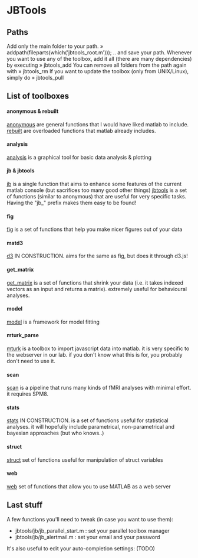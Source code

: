 
# JBTools



## Paths

Add only the main folder to your path.
» addpath(fileparts(which('jbtools_root.m')));
.. and save your path. Whenever you want to use any of the toolbox, add it all (there are many dependencies) by executing
» jbtools_add
You can remove all folders from the path again with
» jbtools_rm
If you want to update the toolbox (only from UNIX/Linux), simply do
» jbtools_pull



## List of toolboxes

#### anonymous & rebuilt
[anonymous](anonymous) are general functions that I would have liked matlab to include.
[rebuilt](rebuilt) are overloaded functions that matlab already includes.

#### analysis
[analysis](analysis_tool) is a graphical tool for basic data analysis & plotting

#### jb & jbtools
[jb](console) is a single function that aims to enhance some features of the current matlab console (but sacrifices too many good other things)
[jbtools](jb_tools) is a set of functions (similar to anonymous) that are useful for very specific tasks. Having the "jb_" prefix makes them easy to be found!

#### fig
[fig](figures) is a set of functions that help you make nicer figures out of your data

#### matd3
[d3](d3) IN CONSTRUCTION. aims for the same as fig, but does it through d3.js!

#### get_matrix
[get_matrix](getm) is a set of functions that shrink your data (i.e. it takes indexed vectors as an input and returns a matrix). extremely useful for behavioural analyses.

#### model
[model](model) is a framework for model fitting

#### mturk_parse
[mturk](mturk) is a toolbox to import javascript data into matlab. it is very specific to the webserver in our lab. if you don't know what this is for, you probably don't need to use it. 

#### scan
[scan](scan) is a pipeline that runs many kinds of fMRI analyses with minimal effort. it requires SPM8.

#### stats
[stats](stats) IN CONSTRUCTION. is a set of functions useful for statistical analyses. it will hopefully include parametrical, non-parametrical and bayesian approaches (but who knows..)

#### struct
[struct](struct) set of functions useful for manipulation of struct variables

#### web
[web](web) set of functions that allow you to use MATLAB as a web server


## Last stuff

A few functions you'll need to tweak (in case you want to use them):

* jbtools/jb/jb_parallel_start.m : set your parallel toolbox manager
* jbtools/jb/jb_alertmail.m      : set your email and your password

It's also useful to edit your auto-completion settings:
(TODO)

